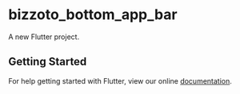 # bizzoto_bottom_app_bar

A new Flutter project.

## Getting Started

For help getting started with Flutter, view our online
[documentation](https://flutter.io/).

